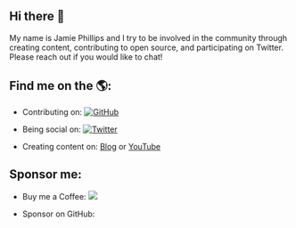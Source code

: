 ## Hi there 👋

My name is Jamie Phillips and I try to be involved in the community through creating content, contributing to open source, and participating on Twitter. Please reach out if you would like to chat!

## Find me on the 🌎:

- Contributing on: <a href="https://github.com/phillipsj"><img src="https://img.shields.io/github/followers/phillipsj.svg?label=GitHub&style=social" alt="GitHub"></a>

- Being social on: <a href="https://twitter.com/phillipsj73"><img src="https://img.shields.io/twitter/follow/phillipsj73?label=Twitter&style=social" alt="Twitter"></a> 

- Creating content on: <a href="https://www.phillipsj.net/">Blog</a> or <a href="https://www.youtube.com/channel/UCKGt52ca8BvLTgDP5KIKzCA">YouTube</a>

## Sponsor me:

- Buy me a Coffee: <a href="https://www.buymeacoffee.com/aQPnJ73O8"><img src="https://img.buymeacoffee.com/button-api/?text=Buy me a coffee&emoji=&slug=aQPnJ73O8&button_colour=FFDD00&font_colour=000000&font_family=Cookie&outline_colour=000000&coffee_colour=ffffff"></a>

- Sponsor on GitHub: 